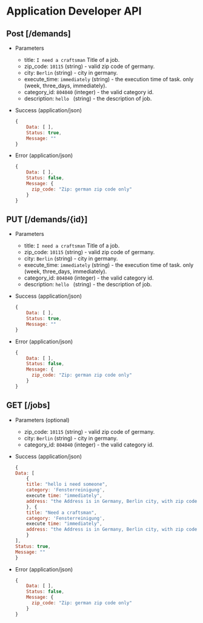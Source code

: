 # Application Developer API


## Post [/demands]
+ Parameters
    + title: `I need a craftsman` Title of a job.
    + zip_code: `10115` (string) - valid zip code of germany.
    + city: `Berlin` (string) - city in germany.
    + execute_time: `immediately` (string) - the execution time of task. only (week, three_days, immediately).
    + category_id: `804040` (integer) - the valid category id.
    + description: `hello ` (string) - the description of job.

+ Success (application/json)

    ```js
    {
        Data: [ ],
        Status: true,
        Message: ""
    }
    ```

+ Error (application/json)

    ```js
    {
        Data: [ ],
        Status: false,
        Message: {
          zip_code: "Zip: german zip code only"
        }
    }
    ```
    
## PUT [/demands/{id}]
+ Parameters
    + title: `I need a craftsman` Title of a job.
    + zip_code: `10115` (string) - valid zip code of germany.
    + city: `Berlin` (string) - city in germany.
    + execute_time: `immediately` (string) - the execution time of task. only (week, three_days, immediately).
    + category_id: `804040` (integer) - the valid category id.
    + description: `hello ` (string) - the description of job.

+ Success (application/json)

    ```js
    {
        Data: [ ],
        Status: true,
        Message: ""
    }
    ```

+ Error (application/json)

    ```js
    {
        Data: [ ],
        Status: false,
        Message: {
          zip_code: "Zip: german zip code only"
        }
    }
    ``` 
    
## GET [/jobs]
+ Parameters (optional)
    + zip_code: `10115` (string) - valid zip code of germany.
    + city: `Berlin` (string) - city in germany.
    + category_id: `804040` (integer) - the valid category id.

+ Success (application/json)

    ```js
    {
    Data: [
        {
        title: "hello i need someone",
        category: 'Fensterreinigung',
        execute time: "immediately",
        address: "the Address is in Germany, Berlin city, with zip code : 10115"
        }, {
        title: "Need a craftsman",
        category: 'Fensterreinigung',
        execute time: "immediately",
        address: "the Address is in Germany, Berlin city, with zip code : 10115"
        }
    ],
    Status: true,
    Message: ""
    }
    ```

+ Error (application/json)

    ```js
    {
        Data: [ ],
        Status: false,
        Message: {
          zip_code: "Zip: german zip code only"
        }
    }
    ```     